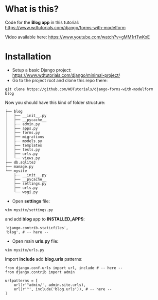 # What is this?

Code for the **Blog app** in this tutorial: https://www.wdtutorials.com/django/forms-with-modelform

Video available here: https://www.youtube.com/watch?v=gMM1rtTwKxE

# Installation

- Setup a basic Django project: https://www.wdtutorials.com/django/minimal-project/
- Go to the project root and clone this repo there:

```
git clone https://github.com/WDTutorials/django-forms-with-modelform blog
```

Now you should have this kind of folder structure:


```
├── blog
│   ├── __init__.py
│   ├── __pycache__
│   ├── admin.py
│   ├── apps.py
│   ├── forms.py
│   ├── migrations
│   ├── models.py
│   ├── templates
│   ├── tests.py
│   ├── urls.py
│   └── views.py
├── db.sqlite3
├── manage.py
└── mysite
    ├── __init__.py
    ├── __pycache__
    ├── settings.py
    ├── urls.py
    └── wsgi.py
```

- Open **settings** file: 

```
vim mysite/settings.py 
```

and add **blog** app to **INSTALLED_APPS**:

```
'django.contrib.staticfiles',
'blog', # -- here --
```

- Open main **urls.py** file:

```
vim mysite/urls.py
```

Import **include** add **blog.urls** patterns:

```
from django.conf.urls import url, include # -- here --
from django.contrib import admin

urlpatterns = [
    url(r'^admin/', admin.site.urls),
    url(r'^', include('blog.urls')), # -- here --
]
```
